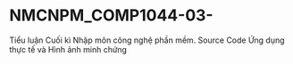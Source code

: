 # NMCNPM_COMP1044-03-
Tiểu luận Cuối kì Nhập môn công nghệ phần mềm. Source Code Ứng dụng thực tế và Hình ảnh minh chứng
